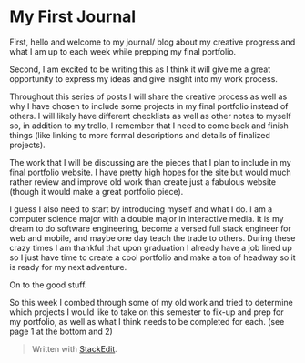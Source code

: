 
# My First Journal

First, hello and welcome to my journal/ blog about my creative progress and what I am up to each week while prepping my final portfolio.

Second, I am excited to be writing this as I think it will give me a great opportunity to express my ideas and give insight into my work process. 

Throughout this series of posts I will share the creative process as well as why I have chosen to include some projects in my final portfolio instead of others. I will likely have different checklists as well as other notes to myself so, in addition to my trello, I remember that I need to come back and finish things (like linking to more formal descriptions and details of finalized projects).

The work that I will be discussing are the pieces that I plan to include in my final portfolio website. I have pretty high hopes for the site but would much rather review and improve old work than create just a fabulous website (though it would make a great portfolio piece). 

I guess I also need to start by introducing myself and what I do. I am a computer science major with a double major in interactive media. It is my dream to do software engineering, become a versed full stack engineer for web and mobile, and maybe one day teach the trade to others. During these crazy times I am thankful that upon graduation I already have a job lined up so I just have time to create a cool portfolio and make a ton of headway so it is ready for my next adventure. 

On to the good stuff.

So this week I combed through some of my old work and tried to determine which projects I would like to take on this semester to fix-up and prep for my portfolio, as well as what I think needs to be completed for each. (see page 1 at the bottom and 2)
> Written with [StackEdit](https://stackedit.io/).
<!--stackedit_data:
eyJoaXN0b3J5IjpbNjM4NzkwMzQ4XX0=
-->